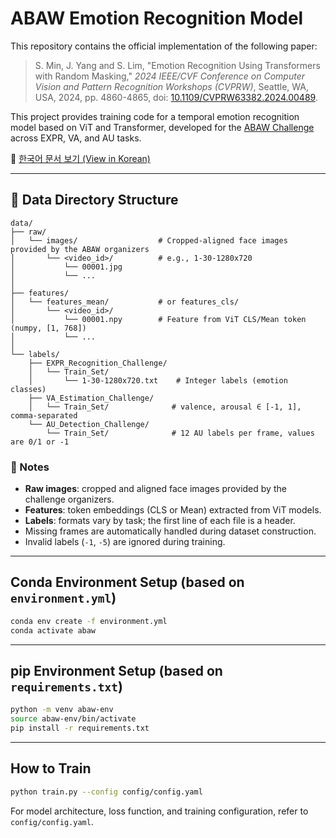 # ABAW Emotion Recognition Model

This repository contains the official implementation of the following paper:

> S. Min, J. Yang and S. Lim, "Emotion Recognition Using Transformers with Random Masking," _2024 IEEE/CVF Conference on Computer Vision and Pattern Recognition Workshops (CVPRW)_, Seattle, WA, USA, 2024, pp. 4860-4865, doi: [10.1109/CVPRW63382.2024.00489](https://ieeexplore.ieee.org/document/10678303).

This project provides training code for a temporal emotion recognition model based on ViT and Transformer, developed for the [ABAW Challenge](https://affective-behavior-analysis-in-the-wild.github.io/6th/) across EXPR, VA, and AU tasks.

📄 [한국어 문서 보기 (View in Korean)](README_ko.md)

---

## 📁 Data Directory Structure

```
data/
├── raw/
│   └── images/                  # Cropped-aligned face images provided by the ABAW organizers
│       └── <video_id>/          # e.g., 1-30-1280x720
│           └── 00001.jpg
│           └── ...
│
├── features/
│   └── features_mean/           # or features_cls/
│       └── <video_id>/
│           └── 00001.npy        # Feature from ViT CLS/Mean token (numpy, [1, 768])
│           └── ...
│
└── labels/
    ├── EXPR_Recognition_Challenge/
    │   └── Train_Set/
    │       └── 1-30-1280x720.txt    # Integer labels (emotion classes)
    ├── VA_Estimation_Challenge/
    │   └── Train_Set/              # valence, arousal ∈ [-1, 1], comma-separated
    └── AU_Detection_Challenge/
        └── Train_Set/              # 12 AU labels per frame, values are 0/1 or -1
```

### 📌 Notes
- **Raw images**: cropped and aligned face images provided by the challenge organizers.
- **Features**: token embeddings (CLS or Mean) extracted from ViT models.
- **Labels**: formats vary by task; the first line of each file is a header.
- Missing frames are automatically handled during dataset construction.
- Invalid labels (`-1`, `-5`) are ignored during training.

---

## Conda Environment Setup (based on `environment.yml`)

```bash
conda env create -f environment.yml
conda activate abaw
```

---

## pip Environment Setup (based on `requirements.txt`)

```bash
python -m venv abaw-env
source abaw-env/bin/activate
pip install -r requirements.txt
```

---

## How to Train

```bash
python train.py --config config/config.yaml
```

For model architecture, loss function, and training configuration, refer to `config/config.yaml`.